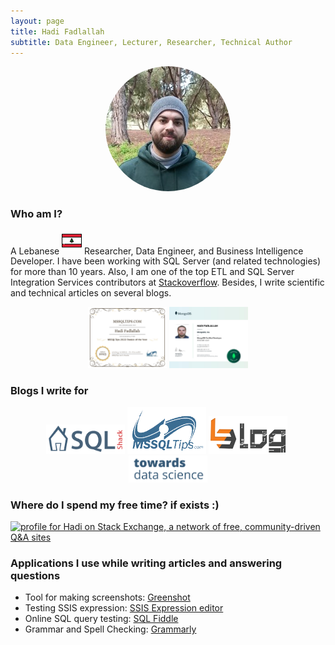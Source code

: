 ```yaml
---
layout: page
title: Hadi Fadlallah
subtitle: Data Engineer, Lecturer, Researcher, Technical Author
---
```


<p align="center" >
<img src="/assets/img/linkedinProfile.jpg"  style="border-radius: 50%">
</p>

### Who am I?

A Lebanese <sup><a href="https://en.wikipedia.org/wiki/Lebanon"><img src="/assets/img/aboutme/icon-lb.png" style="height: 24pt; width: 24pt;"/></a></sup> Researcher, Data Engineer, and Business Intelligence Developer.
I have been working with SQL Server (and related technologies) for more than 10 years. Also, I am one of the top ETL and SQL Server Integration Services contributors at [Stackoverflow](https://stackoverflow.com/users/7031230/hadi). Besides, I write scientific and technical articles on several blogs.

<p align="center">
<a href="/certification"><img src="/assets/certificate/Hadi_2022RookieoftheYear.jpg" style="width: 25%; height: 25%"></a> <a href="/certification"><img src="/assets/certificate/MongoDB_137942193.jpg" style="width: 25%; height: 25%"></a>
</p>

### Blogs I write for

<p align="center">
<a href="https://www.sqlshack.com/author/hadi/"><img src= "/assets/img/aboutme/sqlshack.png" style="width: 25%; height: 25%"></a>&nbsp;<a href="https://www.mssqltips.com/sqlserverauthor/412/hadi-fadlallah/?utm_source=HadiFadlallah"><img src= "/assets/img/aboutme/mssql_logo.png"  style="width: 25%; height: 25%"></a>&nbsp;<a href="https://medium.com/munchy-bytes"><img src= "/assets/img/aboutme/techblog.png"  style="width: 25%; height: 25%"></a>&nbsp;<a href="http://towardsdatascience.com/@hadi-fadlullah"><img src= "/assets/img/aboutme/tds.png"  style="width: 25%; height: 25%"></a>
</p>

### Where do I spend my free time? if exists :)

<a href="https://stackexchange.com/users/9455902/hadi?tab=accounts"><img src="https://stackexchange.com/users/flair/9455902.png" width="233" height="65" alt="profile for Hadi on Stack Exchange, a network of free, community-driven Q&amp;A sites" title="profile for Hadi on Stack Exchange, a network of free, community-driven Q&amp;A sites"></a>

### Applications I use while writing articles and answering questions

- Tool for making screenshots: [Greenshot](https://getgreenshot.org/)
- Testing SSIS expression: [SSIS Expression editor](https://github.com/sqlgreen/SSIS-Expression-Editor)
- Online SQL query testing: [SQL Fiddle](http://sqlfiddle.com/)
- Grammar and Spell Checking: [Grammarly](https://grammarly.com/)
